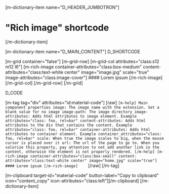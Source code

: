 [m-dictionary-item name="D_HEADER_JUMBOTRON"]
  # "Rich image" shortcode
[/m-dictionary-item]

[m-dictionary-item name="D_MAIN_CONTENT"]
  D_SHORTCODE

  [m-grid container="false"]
    [m-grid-row]
      [m-grid-col attributes="class:s12 m12 l6"]
        [m-rich-image container-attributes="class:box-medium" content-attributes="class:text-white center" image="image.jpg" scale="true" image-attributes="class:image-cover"]
          #### Lorem ipsum
        [/m-rich-image]  
      [/m-grid-col]
    [/m-grid-row]
  [/m-grid]  

  D_CODE

  [m-tag tag="div" attributes="id:material-code"]
    [raw]
    ```
    [m-help]
      Main component properties
      image: The image name with the extension. Set a blank value for no image
      image-path: The image directory
      image-attributes: Adds html attributes to image element. Example attributes="class: foo, rel=bar"
      content-attributes: Adds html attributes to the div that contains the content. Example attributes="class: foo, rel=bar"
      container-attributes: Adds html attributes to container element. Example container_attributes="class: foo, rel=bar"
      scale: When true the image scales to big, when the mouse cursor is placed over it
      url: The url of the page to go to. When you valorize this property, pay attention to not add another link in the content, otherwise the element is not properly rendered.
    [/m-help]
    [m-rich-image container-attributes="class:box-small" content-attributes="class:text-white center" image="home.jpg" scale="true"]
      #### Lorem ipsum
    [/m-rich-image]    
    ```
    [/raw]
  [/m-tag]  

  [m-clipboard target-id="material-code" button-label="Copy to clipboard" icon="content_copy" icon-attributes="class:left"][/m-clipboard]
[/m-dictionary-item]
